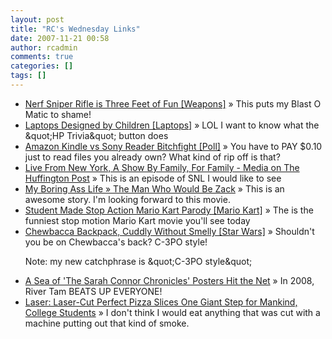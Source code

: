 ```yaml
---
layout: post
title: "RC's Wednesday Links"
date: 2007-11-21 00:58
author: rcadmin
comments: true
categories: []
tags: []
---
```

<ul>
<li><a href="http://feeds.gawker.com/~r/gizmodo/full/~3/187633475/nerf-sniper-rifle-is-three-feet-of-fun-324753.php" title="Nerf Sniper Rifle is Three Feet of Fun [Weapons]">Nerf Sniper Rifle is Three Feet of Fun [Weapons]</a> &raquo; This puts my Blast O Matic to shame!</li>
<li><a href="http://feeds.gawker.com/~r/gizmodo/full/~3/187511980/laptops-designed-by-children-324715.php" title="Laptops Designed by Children [Laptops]">Laptops Designed by Children [Laptops]</a> &raquo; LOL I want to know what the &amp;quot;HP Trivia&amp;quot; button does</li>
<li><a href="http://feeds.gawker.com/~r/gizmodo/full/~3/187322337/amazon-kindle-vs-sony-reader-bitchfight-324481.php" title="Amazon Kindle vs Sony Reader Bitchfight [Poll]">Amazon Kindle vs Sony Reader Bitchfight [Poll]</a> &raquo; You have to PAY $0.10 just to read files you already own? What kind of rip off is that?</li>
<li><a href="http://www.huffingtonpost.com/2007/11/18/live-from-new-york-a-sho_n_73164.html" title="Live From New York, A Show By Family, For Family - Media on The Huffington Post">Live From New York, A Show By Family, For Family - Media on The Huffington Post</a> &raquo; This is an episode of SNL I would like to see</li>
<li><a href="http://silentbobspeaks.com/?p=365" title="My Boring Ass Life &raquo; The Man Who Would Be Zack">My Boring Ass Life &raquo; The Man Who Would Be Zack</a> &raquo; This is an awesome story. I'm looking forward to this movie.</li>
<li><a href="http://feeds.gawker.com/~r/kotaku/full/~3/186905233/student-made-stop-action-mario-kart-parody-324120.php" title="Student Made Stop Action Mario Kart Parody [Mario Kart]">Student Made Stop Action Mario Kart Parody [Mario Kart]</a> &raquo; The is the funniest stop motion Mario Kart movie you'll see today</li>
<li><a href="http://feeds.gawker.com/~r/gizmodo/full/~3/185808416/chewbacca-backpack-cuddly-without-smelly-323599.php" title="Chewbacca Backpack, Cuddly Without Smelly [Star Wars]">Chewbacca Backpack, Cuddly Without Smelly [Star Wars]</a> &raquo; Shouldn't you be on Chewbacca's back? C-3PO style!

Note: my new catchphrase is &amp;quot;C-3PO style&amp;quot;</li>
<li><a href="http://feeds.cinematical.com/~r/weblogsinc/cinematical/~3/185424983/" title="A Sea of 'The Sarah Connor Chronicles' Posters Hit the Net">A Sea of 'The Sarah Connor Chronicles' Posters Hit the Net</a> &raquo; In 2008, River Tam BEATS UP EVERYONE!</li>
<li><a href="http://gizmodo.com/gadgets/laser/laser+cut-perfect-pizza-slices-one-giant-step-for-mankind-college-students-322472.php" title="Laser: Laser-Cut Perfect Pizza Slices One Giant Step for Mankind, College Students">Laser: Laser-Cut Perfect Pizza Slices One Giant Step for Mankind, College Students</a> &raquo; I don't think I would eat anything that was cut with a machine putting out that kind of smoke.</li>
</ul>

